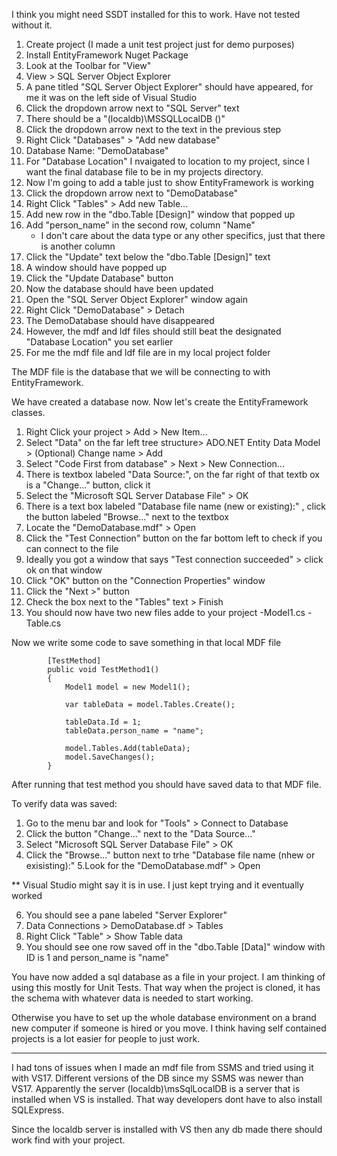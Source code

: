 I think you might need SSDT installed for this to work. Have not tested without it.


1. Create project (I made a unit test project just for demo purposes)
2. Install EntityFramework Nuget Package
3. Look at the Toolbar for "View"
4. View > SQL Server Object Explorer
5. A pane titled "SQL Server Object Explorer" should have appeared, for me it was on the left side of Visual Studio
6. Click the dropdown arrow next to "SQL Server" text
7. There should be a "(localdb)\MSSQLLocalDB (<a bunch of text about versioning>)"
8. Click the dropdown arrow next to the text in the previous step
9. Right Click "Databases"  > "Add new database"
10. Database Name: "DemoDatabase"
11. For "Database Location" I nvaigated to location to my project, since I want the final database file 
  to be in my projects directory.
12. Now I'm going to add a table just to show EntityFramework is working
13. Click the dropdown arrow next to "DemoDatabase"
14. Right Click "Tables" > Add new Table...
15. Add new row in the "dbo.Table [Design]" window that popped up
16. Add "person_name" in the second row, column "Name"
    - I don't care about the data type or any other specifics, just that there is another column
17. Click the "Update" text below the "dbo.Table [Design]" text
18. A window should have popped up
19. Click the "Update Database" button
20. Now the database should have been updated
21. Open the "SQL Server Object Explorer" window again
22. Right Click "DemoDatabase" > Detach
23. The DemoDatabase should have disappeared
24. However, the mdf and ldf files should still beat the designated "Database Location" you set earlier
25. For me the mdf file and ldf file are in my local project folder

The MDF file is the database that we will be connecting to with EntityFramework.

We have created a database now.
Now let's create the EntityFramework classes. 

1. Right Click your project > Add > New Item...
2. Select "Data" on the far left tree structure> ADO.NET Entity Data Model > (Optional) Change name > Add
3. Select "Code First from database" > Next > New Connection...
4. There is textbox labeled "Data Source:", on the far right of that textb ox is a "Change..." button, click it
5. Select the "Microsoft SQL Server Database File" > OK
6. There is a text box labeled "Database file name (new or existing):" , click the button labeled "Browse..." 
next to the textbox
7. Locate the "DemoDatabase.mdf" > Open
8. Click the "Test Connection" button on the far bottom left to check if you can connect to the file
9. Ideally you got a window that says "Test connection succeeded" > click ok on that window
10. Click "OK" button on the "Connection Properties" window
11. Click the "Next >" button
12. Check the box next to the "Tables" text > Finish
13. You should now have two new files adde to your project
    -Model1.cs
    -Table.cs

Now we write some code to save something in that local MDF file

```
        [TestMethod]
        public void TestMethod1()
        {
            Model1 model = new Model1();

            var tableData = model.Tables.Create();

            tableData.Id = 1;
            tableData.person_name = "name";

            model.Tables.Add(tableData);
            model.SaveChanges();
        }
```

After running that test method you should have saved data to that MDF file.

To verify data was saved:
1. Go to the menu bar and look for "Tools" > Connect to Database
2. Click the button "Change..." next to the "Data Source..."
3. Select "Microsoft SQL Server Database File" > OK
4. Click the "Browse..." button next to trhe "Database file name (nhew or exisisting):"
5.Look for the "DemoDatabase.mdf" > Open

** Visual Studio might say it is in use. I just kept trying and it eventually worked

6. You should see a pane labeled "Server Explorer"
7. Data Connections > DemoDatabase.df > Tables
8. Right Click "Table" > Show Table data
9. You should see one row saved off in the "dbo.Table [Data]" window with ID is 1 and person_name is "name"


You have now added a sql database as a file in your project. 
I am thinking of using this mostly for Unit Tests. 
That way when the project is cloned, it has the schema with whatever data is needed to start working.

Otherwise you have to set up the whole database environment on a brand new computer if someone is hired or you move.
I think having self contained projects is a lot easier for people to just work.


****

I had tons of issues when I made an mdf file from SSMS and tried using it with VS17.
Different versions of the DB since my SSMS was newer than VS17.
Apparently the server (localdb)\msSqlLocalDB is a server that is installed when VS is installed.
That way developers dont have to also install SQLExpress.

Since the localdb server is installed with VS then any db made there should work find with your project.

